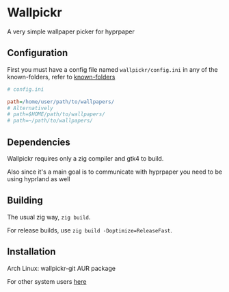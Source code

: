 # Wallpickr

A very simple wallpaper picker for hyprpaper

## Configuration

First you must have a config file named `wallpickr/config.ini` in any of the known-folders, refer to [known-folders](https://github.com/ziglibs/known-folders)

```ini
# config.ini

path=/home/user/path/to/wallpapers/
# Alternatively
# path=$HOME/path/to/wallpapers/
# path=~/path/to/wallpapers/
```

## Dependencies
Wallpickr requires only a zig compiler and gtk4 to build.

Also since it's a main goal is to communicate with hyprpaper you need to be using hyprland as well

## Building
The usual zig way, `zig build`.

For release builds, use `zig build -Doptimize=ReleaseFast`.

## Installation

Arch Linux: wallpickr-git AUR package

For other system users [here](https://wiki.archlinux.org/title/installation_guide)
